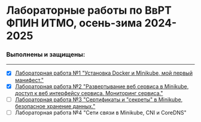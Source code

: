 # Лабораторные работы по ВвРТ ФПИН ИТМО, осень-зима 2024-2025
### Выполнены и защищены:
---
- [x] [Лабораторная работа №1 "Установка Docker и Minikube, мой первый манифест."](lab1/lab1-report.md)  
- [x] [Лабораторная работа №2 "Развертывание веб сервиса в Minikube, доступ к веб интерфейсу сервиса. Мониторинг сервиса."](lab2/lab2-report.md)  
- [ ] [Лабораторная работа №3 "Сертификаты и "секреты" в Minikube, безопасное хранение данных."](lab3/lab3-report.md)  
- [ ] Лабораторная работа №4 "Сети связи в Minikube, CNI и CoreDNS"  
